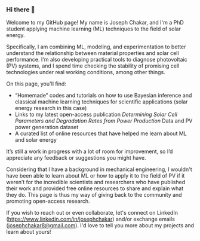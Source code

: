 ### Hi there 👋

Welcome to my GitHub page! My name is Joseph Chakar, and I'm a PhD student applying machine learning (ML) techniques to the field of solar energy.

Specifically, I am combining ML, modeling, and experimentation to better understand the relationship between material properties and solar cell performance. I'm also developing practical tools to diagnose photovoltaic (PV) systems, and I spend time checking the stability of promising cell technologies under real working conditions, among other things.

On this page, you'll find:
- “Homemade” codes and tutorials on how to use Bayesian inference and classical machine learning techniques for scientific applications (solar energy research in this case) 
- Links to my latest open-access publication _Determining Solar Cell Parameters and Degradation Rates from Power Production_ Data and PV power generation dataset
- A curated list of online resources that have helped me learn about ML and solar energy 

It’s still a work in progress with a lot of room for improvement, so I’d appreciate any feedback or suggestions you might have.

Considering that I have a background in mechanical engineering, I wouldn't have been able to learn about ML or how to apply it to the field of PV if it weren’t for the incredible scientists and researchers who have published their work and provided free online resources to share and explain what they do. This page is thus my way of giving back to the community and promoting open-access research. 

If you wish to reach out or even collaborate, let's connect on LinkedIn (https://www.linkedin.com/in/josephchakar) and/or exchange emails (josephchakar8@gmail.com). I'd love to tell you more about my projects and learn about yours!
